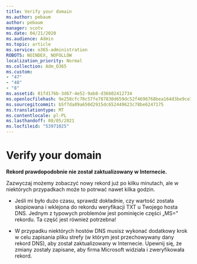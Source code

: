 ```yaml
---
title: Verify your domain
ms.author: pebaum
author: pebaum
manager: scotv
ms.date: 04/21/2020
ms.audience: Admin
ms.topic: article
ms.service: o365-administration
ROBOTS: NOINDEX, NOFOLLOW
localization_priority: Normal
ms.collection: Adm_O365
ms.custom:
- "47"
- "48"
- "8"
ms.assetid: 81fd176b-3d67-4e52-9ab8-d36602412734
ms.openlocfilehash: 9e258cfc70c57fe787830d659dc52f4696768bea164d3be9ce7bcb9e7123c5a9
ms.sourcegitcommit: b5f7da89a650d2915dc652449623c78be6247175
ms.translationtype: MT
ms.contentlocale: pl-PL
ms.lasthandoff: 08/05/2021
ms.locfileid: "53971025"
---
```

# <a name="verify-your-domain"></a>Verify your domain

 **Rekord prawdopodobnie nie został zaktualizowany w Internecie.**
  
Zazwyczaj możemy zobaczyć nowy rekord już po kilku minutach, ale w niektórych przypadkach może to potrwać nawet kilka godzin. 
  
- Jeśli mi było dużo czasu, sprawdź dokładnie, czy wartość została skopiowana i wklejona do rekordu weryfikacji TXT u Twojego hosta DNS. Jednym z typowych problemów jest pominięcie części „MS=" rekordu. Ta część jest również potrzebna!

- W przypadku niektórych hostów DNS musisz wykonać dodatkowy krok w celu zapisania pliku strefy (w którym jest przechowywany dany rekord DNS), aby został zaktualizowany w Internecie. Upewnij się, że zmiany zostały zapisane, aby firma Microsoft widziała i zweryfikowała rekord.
